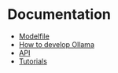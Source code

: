# Documentation

- [Modelfile](./modelfile.md)
- [How to develop Ollama](./development.md)
- [API](./api.md)
- [Tutorials](./tutorials.md)
